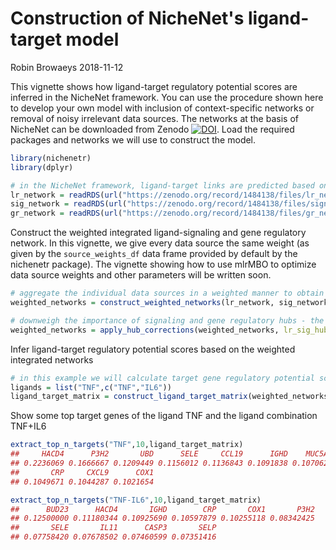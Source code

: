 Construction of NicheNet's ligand-target model
================
Robin Browaeys
2018-11-12

<!-- github markdown built using 
rmarkdown::render("vignettes/model_construction.Rmd", output_format = "github_document")
-->
This vignette shows how ligand-target regulatory potential scores are inferred in the NicheNet framework. You can use the procedure shown here to develop your own model with inclusion of context-specific networks or removal of noisy irrelevant data sources. The networks at the basis of NicheNet can be downloaded from Zenodo [![DOI](https://zenodo.org/badge/DOI/10.5281/zenodo.1484138.svg)](https://doi.org/10.5281/zenodo.1484138). Load the required packages and networks we will use to construct the model.

``` r
library(nichenetr)
library(dplyr)

# in the NicheNet framework, ligand-target links are predicted based on collected biological knowledge on ligand-receptor, signaling and gene regulatory interactions
lr_network = readRDS(url("https://zenodo.org/record/1484138/files/lr_network.rds"))
sig_network = readRDS(url("https://zenodo.org/record/1484138/files/signaling_network.rds"))
gr_network = readRDS(url("https://zenodo.org/record/1484138/files/gr_network.rds"))
```

Construct the weighted integrated ligand-signaling and gene regulatory network. In this vignette, we give every data source the same weight (as given by the `source_weights_df` data frame provided by default by the nichenetr package). The vignette showing how to use mlrMBO to optimize data source weights and other parameters will be written soon.

``` r
# aggregate the individual data sources in a weighted manner to obtain a weighted integrated signaling network
weighted_networks = construct_weighted_networks(lr_network, sig_network, gr_network,source_weights_df)

# downweigh the importance of signaling and gene regulatory hubs - the parameters used here are unoptimized
weighted_networks = apply_hub_corrections(weighted_networks, lr_sig_hub = 0.5, gr_hub = 0.5)
```

Infer ligand-target regulatory potential scores based on the weighted integrated networks

``` r
# in this example we will calculate target gene regulatory potential scores for TNF and the ligand combination TNF+IL6
ligands = list("TNF",c("TNF","IL6"))
ligand_target_matrix = construct_ligand_target_matrix(weighted_networks, ligands, algorithm = "PPR", damping_factor = 0.5)
```

Show some top target genes of the ligand TNF and the ligand combination TNF+IL6

``` r
extract_top_n_targets("TNF",10,ligand_target_matrix)
##     HACD4      P3H2       UBD      SELE     CCL19      IGHD    MUC5AC 
## 0.2236069 0.1666667 0.1209449 0.1156012 0.1136843 0.1091838 0.1070629 
##       CRP     CXCL9      COX1 
## 0.1049671 0.1044287 0.1021654
```

``` r
extract_top_n_targets("TNF-IL6",10,ligand_target_matrix)
##      BUD23      HACD4       IGHD        CRP       COX1       P3H2 
## 0.12500000 0.11180344 0.10925690 0.10597879 0.10255118 0.08342425 
##       SELE       IL11      CASP3       SELP 
## 0.07758420 0.07678502 0.07460599 0.07351416
```
